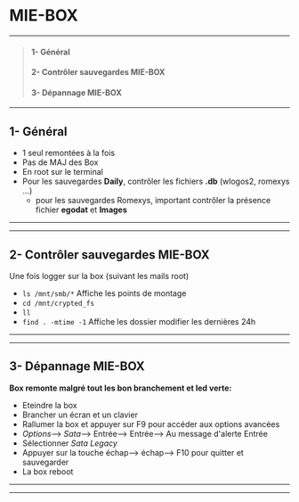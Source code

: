 # **MIE-BOX**
______
>#### 1- Général
>#### 2- Contrôler sauvegardes MIE-BOX
>#### 3- Dépannage MIE-BOX
_____
## **1- Général**
- 1 seul remontées à la fois
- Pas de MAJ des Box
- En root sur le terminal
- Pour les sauvegardes **Daily**, contrôler les fichiers **.db** (wlogos2, romexys ...)
  - pour les sauvegardes Romexys, important contrôler la présence fichier **egodat** et **Images**
______
______

## **2- Contrôler sauvegardes MIE-BOX**
Une fois logger sur la box (suivant les mails root)
- `ls /mnt/smb/*` Affiche les points de montage
- `cd /mnt/crypted_fs`
- `ll`
- `find . -mtime -1` Affiche les dossier modifier les dernières 24h
_____
_____

## **3- Dépannage MIE-BOX**
**Box remonte malgré tout les bon branchement et led verte:**
- Eteindre la box
- Brancher un écran et un clavier
- Rallumer la box et appuyer sur F9 pour accéder aux options avancées
- _Options_--> _Sata_--> Entrée--> Entrée--> Au message d'alerte Entrée
- Sélectionner _Sata Legacy_
- Appuyer sur la touche échap--> échap--> F10 pour quitter et sauvegarder
- La box reboot
____
____
